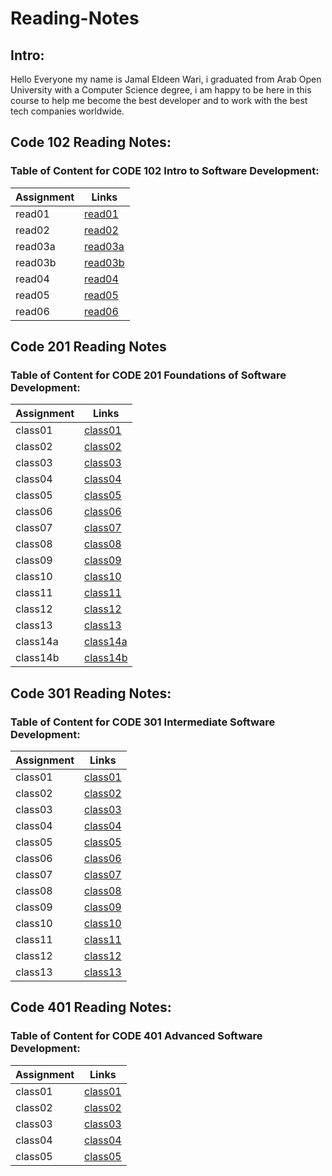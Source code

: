 # Reading-Notes
## Intro:
Hello Everyone my name is Jamal Eldeen Wari, i graduated from Arab Open University with a Computer Science degree, i am happy to be here in this course to help me become the best developer and to work with the best tech companies worldwide.


## **Code 102 Reading Notes:**
### Table of Content for **CODE 102 Intro to Software Development**:

| Assignment      | Links |
| ----------- | ----------- |
| read01     | [read01](Code102/read01.md) 
| read02     | [read02](Code102/read02.md) 
| read03a    | [read03a](Code102/read03a.md) 
| read03b    | [read03b](Code102/read03b.md) 
| read04     | [read04](Code102/read04.md) 
| read05     | [read05](Code102/read05.md)
| read06     | [read06](Code102/read06.md)





## **Code 201 Reading Notes**
### Table of Content for **CODE 201 Foundations of Software Development**:

| Assignment      | Links |
| ----------- | ----------- |
| class01     | [class01](Code201/class01.md) 
| class02     | [class02](Code201/class02.md)
| class03     | [class03](Code201/class03.md)
| class04     | [class04](Code201/class04.md)
| class05     | [class05](Code201/class05.md)
| class06     | [class06](Code201/class06.md)
| class07     | [class07](Code201/read07.md)
| class08     | [class08](Code201/class08.md)
| class09     | [class09](Code201/class09.md)
| class10     | [class10](Code201/class10.md)
| class11     | [class11](Code201/class11.md)
| class12     | [class12](Code201/class12.md)
| class13     | [class13](Code201/class13.md)
| class14a    | [class14a](Code201/class14a.md)
| class14b    | [class14b](Code201/class14b.md)

## **Code 301 Reading Notes:**
### Table of Content for **CODE 301 Intermediate Software Development**:

| Assignment      | Links |
| ----------- | ----------- |
| class01     | [class01](Code301/class01.md)
| class02     | [class02](Code301/class02.md)
| class03     | [class03](Code301/class03.md)
| class04     | [class04](Code301/class04.md)
| class05     | [class05](Code301/class05.md)
| class06     | [class06](Code301/class06.md)
| class07     | [class07](Code301/class07.md)
| class08     | [class08](Code301/class08.md)
| class09     | [class09](Code301/class09.md)
| class10     | [class10](Code301/class10.md)
| class11     | [class11](Code301/class11.md)
| class12     | [class12](Code301/class12.md)
| class13     | [class13](Code301/class13.md)


## **Code 401 Reading Notes:**
### Table of Content for **CODE 401 Advanced Software Development**:

| Assignment      | Links |
| ----------- | ----------- |
| class01     | [class01](Code401/class01.md)
| class02     | [class02](Code401/class02.md)
| class03     | [class03](Code401/class03.md)
| class04     | [class04](Code401/class04.md)
| class05     | [class05](Code401/class05.md)
